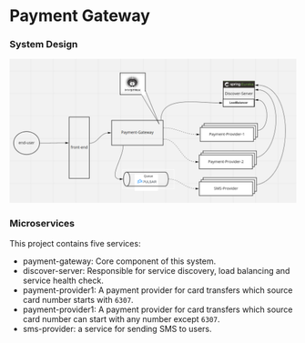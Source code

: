# Payment Gateway

### System Design
![system design](payment-gateway/docs/images/system-design.png)

### Microservices
This project contains five services:
- payment-gateway: Core component of this system.
- discover-server: Responsible for service discovery, load balancing and service health check.
- payment-provider1: A payment provider for card transfers which source card number starts with `6307`.
- payment-provider1: A payment provider for card transfers which source card number can start with any number except `6307`.
- sms-provider: a service for sending SMS to users.
